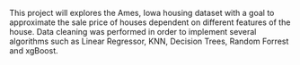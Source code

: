 This project will explores the Ames, Iowa housing dataset with a goal to approximate the sale price of houses dependent on different features of the house. Data cleaning was performed in order to implement several algorithms such as Linear Regressor, KNN, Decision Trees, Random Forrest and xgBoost.
